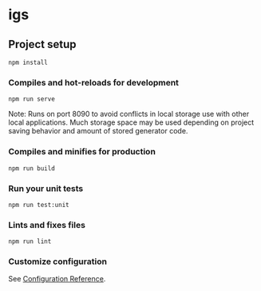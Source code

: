 # igs

## Project setup
```
npm install
```

### Compiles and hot-reloads for development
```
npm run serve
```
Note: Runs on port 8090 to avoid conflicts in local storage use with other local applications. Much storage space may
be used depending on project saving behavior and amount of stored generator code.

### Compiles and minifies for production
```
npm run build
```

### Run your unit tests
```
npm run test:unit
```

### Lints and fixes files
```
npm run lint
```

### Customize configuration
See [Configuration Reference](https://cli.vuejs.org/config/).
